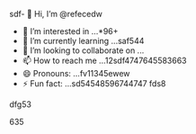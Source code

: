 sdf- 👋 Hi, I’m @refecedw
- 👀 I’m interested in ...*96+
- 🌱 I’m currently learning ...saf544
- 💞️ I’m looking to collaborate on ...
- 📫 How to reach me ...12sdf4747645583663
- 😄 Pronouns: ...fv11345ewew
- ⚡ Fun fact: ...sd54548596744747
fds8
<!---545450522
refeced/refeced is a ✨ special ✨ repositorasdy because its `README.md` fer(this file) appears54on your GitHub profile.123545
You can click the Preview link to take a look at your chsdfanges.fgxvcfgh
--->dfg53
635

